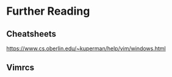 # Further Reading

## Cheatsheets
https://www.cs.oberlin.edu/~kuperman/help/vim/windows.html

## Vimrcs
